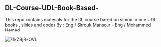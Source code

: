 ## DL-Course-UDL-Book-Based-
 This repo contains materials for the DL course based on simon prince UDL books , slides and codes
 By : Eng / Shrouk Mansour - Eng / Mohammed Hemed 
  

![71kZBjR+OVL](https://github.com/user-attachments/assets/8f926f9c-7b54-49dd-99b5-42ba9e25fe01)

